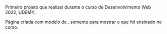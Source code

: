 Primeiro projeto que realizei durante o curso de Desenvolvimento Web 2022, UDEMY.

Página criada com modelo de <Table>, somente para mostrar o que foi ensinado no curso.

